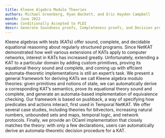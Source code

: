 ```yaml
---
title: Kleene Algebra Modulo Theories
authors: Michael Greenberg, Ryan Beckett, and Eric Hayden Campbell
month: June 2022
venue: Conditionally Accepted to PLDI
descr: Generate Soundness proofs, Completeness proofs, and Decision procedures for KAs plus a Sound, Complete and Decidable, client theory.
---
```


Kleene algebras with tests (KATs) offer sound, complete, and decidable
equational reasoning about regularly structured programs. Since NetKAT
demonstrated how well various extensions of KATs apply to computer
networks, interest in KATs has increased greatly. Unfortunately,
extending a KAT to a particular domain by adding custom primitives,
proving its equational theory sound and complete, and coming up with
effcient automata-theoretic implementations is still an expert’s task.
We present a general framework for deriving KATs we call Kleene
algebra modulo theories: given primitives and notions of state, we can
automatically derive a corresponding KAT’s semantics, prove its
equational theory sound and complete, and generate an automata-based
implementation of equivalence checking. Our framework is based on
pushback, a way of specifying how predicates and actions interact,
first used in Temporal NetKAT.  We offer several case studies,
including theories for bitvectors, increasing natural numbers,
unbounded sets and maps, temporal logic, and network
protocols. Finally, we provide an OCaml implementation that closely
matches the theory: with only a few declarations, users can
automatically derive an automata-theoretic decision procedure for a
KAT.
